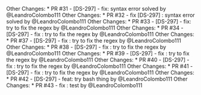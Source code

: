 
Other Changes: * PR #31 - [DS-297] - fix: syntax error solved by @LeandroColombo111
Other Changes: * PR #32 - fix [DS-297] : syntax error solved by @LeandroColombo111
Other Changes: * PR #33 - [DS-297] - fix: try to fix the regex by @LeandroColombo111
Other Changes: * PR #34 - [DS-297] - fix : try to fix the regex by @LeandroColombo111
Other Changes: * PR #37 - [DS-297] - fix : try to fix the regex by @LeandroColombo111
Other Changes: * PR #38 - [DS-297] - fix : try to fix the regex by @LeandroColombo111
Other Changes: * PR #39 - [DS-297] - fix : try to fix the regex by @LeandroColombo111
Other Changes: * PR #40 - [DS-297] - fix : try to fix the regex by @LeandroColombo111
Other Changes: * PR #41 - [DS-297] - fix : try to fix the regex by @LeandroColombo111
Other Changes: * PR #42 - [DS-297] - feat: try bash thing by @LeandroColombo111
Other Changes: * PR #43 - fix : test by @LeandroColombo111
